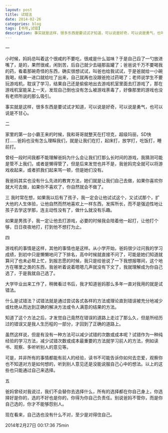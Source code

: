 ```yaml
---
layout: post
title: 试错法
date: 2014-02-26
categories: blog
tags: [书写,试错]
description: 事实就是这样，很多东西是要试试才知道，可以说是好奇，可以说是勇气，也可以说是不甘心。
---
```



一

小时候，妈妈总叫着这个很咸的不要吃，很咸是什么滋味？于是自己舀了一勺放进嘴了，是的，果然很咸，闲到苦，后自己就少去碰那盐罐了；爸爸说千万不要喝我的药，看着那碗奇怪的东西，确实很想试试，叫爸也给我试试，于是爸就给一小碗我喝，结果一进口就给吐了出来，自己就再也没跟爸抢过药喝了；老师说学生不要玩游戏机，耽误了学习，结果自己还是偷偷地出去游戏机室里面去打游戏了，那在游戏机室能呆上一天，发现自己倒也没有怎么被游戏荼毒了，好像那里的游戏也没有老师所说的那么吸引。

事实就是这样，很多东西是要试试才知道，可以说是好奇，可以说是勇气，也可以说是不甘心。

二

家里的第一台小霸王来的时候，我和哥哥就整天在打坦克，超级玛丽，SD快打……爸妈也没有怎么理睬我们，就是让我们在打，起床打，放学打，吃饭打，睡前打。

曾经一段时间我都不能理解爸妈为什么会让我们打那么长时间的游戏，我猜测可能是管不上我们，或者是懒得管了，但是后来发觉也并不是，我爸妈完全就可以将游戏收起来，或者抓我们起来骂一顿，但是她们没有。

我爸妈其实也没有什么先进的教育方法，她们就是让我们自己去做，如果你喜欢你就大可去做，如果你不喜欢了，你自然就会不做了。

三
我时常在想，如果我以后有了孩子，我一定会让他试试这个，又试试那个，扩大他的人生体验，让他自然而然地喜欢上一样东西，发挥所长，而不是强迫性地让孩子去学这学那，连主动性没有了，做什么就没有乐趣。

如果是男孩子，我一定让他去打游戏，必要的时候我会陪着他一起打，让他打个够，日日夜夜地打，打到他不想打为止。

四

游戏机的事情是这样，其他的事情也是这样。从小学开始，爸妈很少过问我的学习成绩，到初中只是懒懒地问了下排名，高中时候就直接不问了，可能是她们知道就算问了也未必帮上忙，到报志愿的时候，我只是给爸说了一下我想报哪间，这个地方在哪里之类的东西，我爸听着说着嗯嗯几声就没有下文了，我就理解成为你自己选了，于是我就自己选了。

大学毕业出来工作了，稍微看过书后，我才知道爸妈那么多年一直对我用的就是试错法。

什么是试错法？试错法就是通过尝试各式各样的方法或理论直到错误被充分地减少或杜绝从而达到正确的解决方法或令人满意的结果的方法。

知道了这个方法之后，才发觉自己竟然在错误的道路上走过了那么久，但是所经历过的错误又是我人生历程的一部分，才回到了正确的道路上。

虽然这样说，但是有没有一种方法可以减少试错的次数或成本呢？试错作为一种纯经验的学习方法，减少试错次数或成本最重要的方法就学习前人的方法，例如读书、观察、多听听别人的意见等。 

可是，并非所有的事情都能有前人的经验，读书不可能告诉你如何去恋爱，观察你也不知道对方是如何想的，听到别人意见还是没能说服自己心中的想法。以上的这些也只能通过自己来选择。

五

爸妈曾经对我说过，我们不会替你去选择什么，所有的选择都在你自己身上，你选择好是你的，选的不好也是你的，你得为你自己负责任。别说爸妈不管你，而是你自己选的，你才不能够怨别人。

现在看来，自己选也没有什么不对，至少是对得住自己。

2014年2月27日 00:17:36 75min


